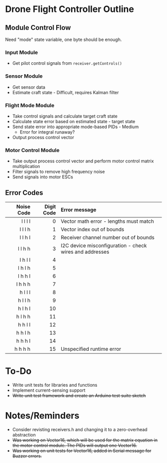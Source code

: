 # Drone Flight Controller Outline

## Module Control Flow

Need "mode" state variable, one byte should be enough.

### Input Module

- Get pilot control signals from `receiver.getControls()`

### Sensor Module

- Get sensor data
- Estimate craft state - Difficult, requires Kalman filter

### Flight Mode Module

- Take control signals and calculate target craft state
- Calculate state error based on estimated state - target state
- Send state error into appropriate mode-based PIDs - Medium
    - Error for integral runaway?
- Output process control vector

### Motor Control Module

- Take output process control vector and perform motor control matrix multiplication
- Filter signals to remove high frequency noise
- Send signals into motor ESCs


## Error Codes

| Noise Code | Digit Code | Error message |
| ---------: | ---------: | :------------ |
|    l l l l |          0 | Vector math error - lengths must match                  |
|    l l l h |          1 | Vector index out of bounds                              |
|    l l h l |          2 | Receiver channel number out of bounds                   |
|    l l h h |          3 | I2C device misconfiguration - check wires and addresses |
|    l h l l |          4 |               |
|    l h l h |          5 |               |
|    l h h l |          6 |               |
|    l h h h |          7 |               |
|    h l l l |          8 |               |
|    h l l h |          9 |               |
|    h l h l |         10 |               |
|    h l h h |         11 |               |
|    h h l l |         12 |               |
|    h h l h |         13 |               |
|    h h h l |         14 |               |
|    h h h h |         15 | Unspecified runtime error                               |


# To-Do

- Write unit tests for libraries and functions
- Implement current-sensing support
- ~~Write unit test framework and create an Arduino test suite sketch~~


# Notes/Reminders
- Consider revisting receivers.h and changing it to a zero-overhead abstraction
- ~~Was working on Vector16, which will be used for the matrix equation in the motor control module. The PIDs will output one Vector16.~~
- ~~Was working on unit tests for Vector16, added in Serial message for Buzzer errors.~~
